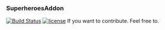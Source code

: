 ### SuperheroesAddon 
[![Build Status](https://travis-ci.org/ImranDoet/superheroesaddon.svg?branch=master)](https://travis-ci.org/ImranDoet/superheroesaddon) [![license](https://img.shields.io/github/license/mashape/apistatus.svg)]()
If you want to contribute. Feel free to.